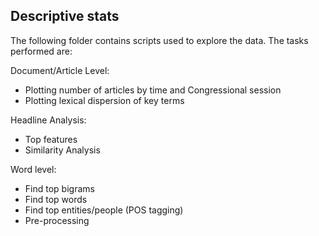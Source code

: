## Descriptive stats
The following folder contains scripts used to explore the data. The tasks performed are:

Document/Article Level:
- Plotting number of articles by time and Congressional session
- Plotting lexical dispersion of key terms

Headline Analysis:
- Top features
- Similarity Analysis

Word level:
- Find top bigrams
- Find top words
- Find top entities/people (POS tagging)
- Pre-processing


